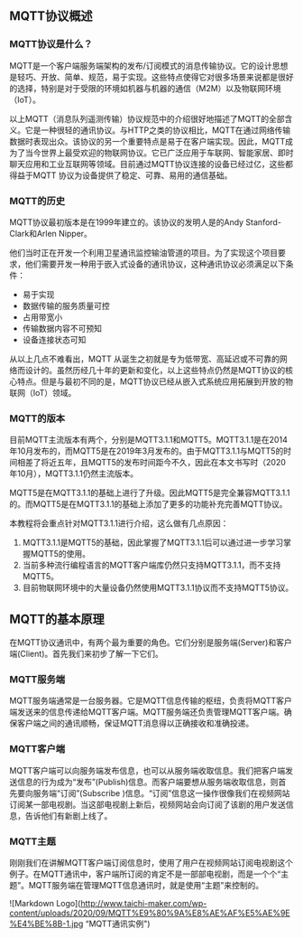 ## MQTT协议概述

### MQTT协议是什么？

MQTT是一个客户端服务端架构的发布/订阅模式的消息传输协议。它的设计思想是轻巧、开放、简单、规范，易于实现。这些特点使得它对很多场景来说都是很好的选择，特别是对于受限的环境如机器与机器的通信（M2M）以及物联网环境（IoT）。

以上MQTT（消息队列遥测传输）协议规范中的介绍很好地描述了MQTT的全部含义。它是一种很轻的通讯协议。与HTTP之类的协议相比，MQTT在通过网络传输数据时表现出众。该协议的另一个重要特点是易于在客户端实现。因此，MQTT成为了当今世界上最受欢迎的物联网协议。它已广泛应用于车联网、智能家居、即时聊天应用和工业互联网等领域。目前通过MQTT协议连接的设备已经过亿，这些都得益于MQTT 协议为设备提供了稳定、可靠、易用的通信基础。

### MQTT的历史

MQTT协议最初版本是在1999年建立的。该协议的发明人是的Andy Stanford-Clark和Arlen Nipper。

他们当时正在开发一个利用卫星通讯监控输油管道的项目。为了实现这个项目要求，他们需要开发一种用于嵌入式设备的通讯协议，这种通讯协议必须满足以下条件：

- 易于实现
- 数据传输的服务质量可控
- 占用带宽小
- 传输数据内容不可预知
- 设备连接状态可知

从以上几点不难看出，MQTT 从诞生之初就是专为低带宽、高延迟或不可靠的网络而设计的。虽然历经几十年的更新和变化，以上这些特点仍然是MQTT协议的核心特点。但是与最初不同的是，MQTT协议已经从嵌入式系统应用拓展到开放的物联网（IoT）领域。

### MQTT的版本

目前MQTT主流版本有两个，分别是MQTT3.1.1和MQTT5。MQTT3.1.1是在2014年10月发布的，而MQTT5是在2019年3月发布的。由于MQTT3.1.1与MQTT5的时间相差了将近五年，且MQTT5的发布时间距今不久，因此在本文书写时（2020年10月），MQTT3.1.1仍然主流版本。

MQTT5是在MQTT3.1.1的基础上进行了升级。因此MQTT5是完全兼容MQTT3.1.1的。而MQTT5是在MQTT3.1.1的基础上添加了更多的功能补充完善MQTT协议。

本教程将会重点针对MQTT3.1.1进行介绍，这么做有几点原因：

1. MQTT3.1.1是MQTT5的基础，因此掌握了MQTT3.1.1后可以通过进一步学习掌握MQTT5的使用。
2. 当前多种流行编程语言的MQTT客户端库仍然只支持MQTT3.1.1，而不支持MQTT5。
3. 目前物联网环境中的大量设备仍然使用MQTT3.1.1协议而不支持MQTT5协议。

## MQTT的基本原理

在MQTT协议通讯中，有两个最为重要的角色。它们分别是服务端(Server)和客户端(Client)。首先我们来初步了解一下它们。

### MQTT服务端

MQTT服务端通常是一台服务器。它是MQTT信息传输的枢纽，负责将MQTT客户端发送来的信息传递给MQTT客户端。MQTT服务端还负责管理MQTT客户端。确保客户端之间的通讯顺畅，保证MQTT消息得以正确接收和准确投递。

### MQTT客户端

MQTT客户端可以向服务端发布信息，也可以从服务端收取信息。我们把客户端发送信息的行为成为“发布”(Publish)信息。而客户端要想从服务端收取信息，则首先要向服务端“订阅”(Subscribe )信息。“订阅”信息这一操作很像我们在视频网站订阅某一部电视剧。当这部电视剧上新后，视频网站会向订阅了该剧的用户发送信息，告诉他们有新剧上线了。

### MQTT主题

刚刚我们在讲解MQTT客户端订阅信息时，使用了用户在视频网站订阅电视剧这个例子。在MQTT通讯中，客户端所订阅的肯定不是一部部电视剧，而是一个个“主题”。MQTT服务端在管理MQTT信息通讯时，就是使用“主题”来控制的。

![Markdown Logo](http://www.taichi-maker.com/wp-content/uploads/2020/09/MQTT%E9%80%9A%E8%AE%AF%E5%AE%9E%E4%BE%8B-1.jpg “MQTT通讯实例")
